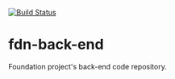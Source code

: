 [![Build Status](https://dev.azure.com/Apptelier/Foundation/_apis/build/status/Foundation%20Web%20API-CI?branchName=master)](https://dev.azure.com/Apptelier/Foundation/_build/latest?definitionId=6&branchName=master)

# fdn-back-end

Foundation project's back-end code repository.
